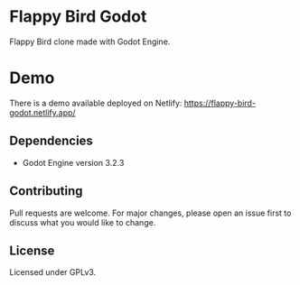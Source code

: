 # Flappy Bird Godot

Flappy Bird clone made with Godot Engine.

# Demo

There is a demo available deployed on Netlify: https://flappy-bird-godot.netlify.app/

## Dependencies

- Godot Engine version 3.2.3

## Contributing

Pull requests are welcome. For major changes, please open an issue first to discuss what you would like to change.

## License

Licensed under GPLv3.
